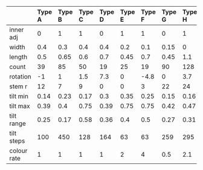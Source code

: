 |             | Type A | Type B | Type C | Type D | Type E | Type F | Type G | Type H | Max  | Min  |
| :---------- | :----- | :----- | :----- | :----- | :----- | :----- | :----- | :----- | :--- | :--- |
| inner adj   | 0      | 1      | 1      | 0      | 1      | 1      | 0      | 1      |      |      |
| width       | 0.4    | 0.3    | 0.4    | 0.4    | 0.2    | 0.1    | 0.15   | 0      | 0.4  | 0    |
| length      | 0.5    | 0.65   | 0.6    | 0.7    | 0.45   | 0.7    | 0.45   | 1.1    | 0.65 | 1.1  |
| count       | 39     | 85     | 50     | 19     | 25     | 19     | 90     | 128    | 19   | 128  |
| rotation    | -1     | 1      | 1.5    | 7.3    | 0      | -4.8   | 0      | 3.7    | -4.8 | 7.3  |
| stem r      | 12     | 7      | 9      | 0      | 0      | 3      | 22     | 24     | 0    | 24   |
| tilt min    | 0.14   | 0.23   | 0.17   | 0.3    | 0.35   | 0.25   | 0.15   | 0.16   | 0.14 | 0.35 |
| tilt max    | 0.39   | 0.4    | 0.75   | 0.39   | 0.75   | 0.75   | 0.42   | 0.47   | 0.39 | 0.75 |
| tilt range  | 0.25   | 0.17   | 0.58   | 0.36   | 0.4    | 0.5    | 0.27   | 0.31   | 0.25 | 0.4  |
| tilt steps  | 100    | 450    | 128    | 164    | 63     | 63     | 259    | 295    | 63   | 450  |
| colour rate | 1      | 1      | 1      | 1      | 2      | 4      | 0.5    | 2.1    | 0.5  | 4    |
